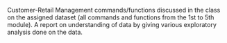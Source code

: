Customer-Retail Management
commands/functions discussed in the class on the assigned dataset (all commands and functions from the 1st to 5th module).
A report on understanding of data by giving various exploratory analysis done on the data.
